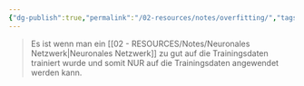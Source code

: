 ```yaml
---
{"dg-publish":true,"permalink":"/02-resources/notes/overfitting/","tags":["GFN/prüfungsrelevant/AP1/vorbereitung"],"noteIcon":"","updated":"2025-07-12T13:31:41.307+02:00"}
---
```


>Es ist wenn man ein [[02 - RESOURCES/Notes/Neuronales Netzwerk\|Neuronales Netzwerk]] zu gut
auf die Trainingsdaten trainiert wurde und somit NUR auf die
Trainingsdaten angewendet werden kann.
